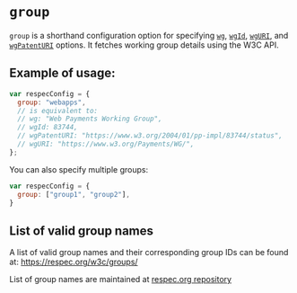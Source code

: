 # `group`

`group` is a shorthand configuration option for specifying [`wg`](wg), [`wgId`](wgId), [`wgURI`](wgURI), and [`wgPatentURI`](wgPatentURI) options. It fetches working group details using the W3C API.

## Example of usage:

``` js
var respecConfig = {
  group: "webapps",
  // is equivalent to:
  // wg: "Web Payments Working Group",
  // wgId: 83744,
  // wgPatentURI: "https://www.w3.org/2004/01/pp-impl/83744/status",
  // wgURI: "https://www.w3.org/Payments/WG/",
};
```

You can also specify multiple groups:
``` js
var respecConfig = {
  group: ["group1", "group2"],
}
```

## List of valid group names

A list of valid group names and their corresponding group IDs can be found at: https://respec.org/w3c/groups/

List of group names are maintained at [respec.org repository](https://github.com/marcoscaceres/respec.org/blob/gh-pages/routes/w3c/groups.json)